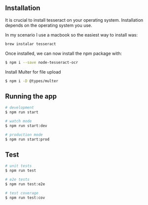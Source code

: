 

## Installation

It is crucial to install tesseract on your operating system. Installation depends on the operating system you use.

In my scenario I use a macbook so the easiest way to install was:

```bash
brew instalar tesseract
```

Once installed, we can now install the npm package with:

```bash
$ npm i --save node-tesseract-ocr
```

Install Multer for file upload

```bash
$ npm i -D @types/multer
```

## Running the app

```bash
# development
$ npm run start

# watch mode
$ npm run start:dev

# production mode
$ npm run start:prod
```

## Test

```bash
# unit tests
$ npm run test

# e2e tests
$ npm run test:e2e

# test coverage
$ npm run test:cov
```
